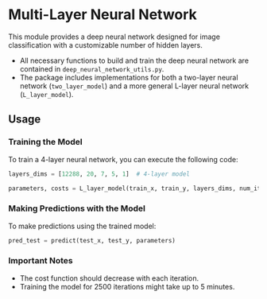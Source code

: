 # Multi-Layer Neural Network

This module provides a deep neural network designed for image classification with a customizable number of hidden layers.

- All necessary functions to build and train the deep neural network are contained in `deep_neural_network_utils.py`.
- The package includes implementations for both a two-layer neural network (`two_layer_model`) and a more general L-layer neural network (`L_layer_model`).

## Usage

### Training the Model

To train a 4-layer neural network, you can execute the following code:

```python
layers_dims = [12288, 20, 7, 5, 1]  # 4-layer model

parameters, costs = L_layer_model(train_x, train_y, layers_dims, num_iterations=2500, print_cost=True)
```

### Making Predictions with the Model

To make predictions using the trained model:

```python
pred_test = predict(test_x, test_y, parameters)
```

### Important Notes

- The cost function should decrease with each iteration.
- Training the model for 2500 iterations might take up to 5 minutes.